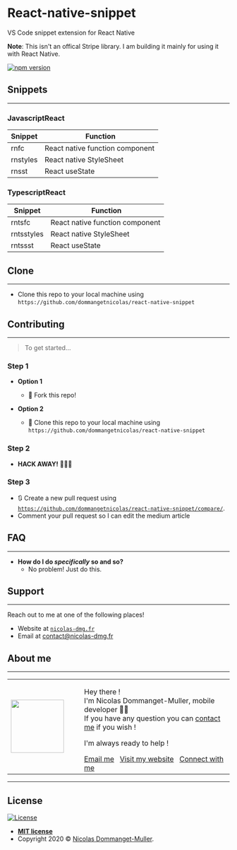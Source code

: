 # React-native-snippet

VS Code snippet extension for React Native

**Note**: This isn't an offical Stripe library. I am building it mainly for using it with React Native.

[![npm version](https://img.shields.io/visual-studio-marketplace/v/dommangetnicolas.react-native-snippet)](https://marketplace.visualstudio.com/items?itemName=dommangetnicolas.react-native-snippet)

## Snippets
---

### JavascriptReact

| **Snippet** | **Function**                    |
|-------------|---------------------------------|
| rnfc        | React native function component |
| rnstyles    | React native StyleSheet         |
| rnsst       | React useState                  |

### TypescriptReact

| **Snippet**   | **Function**                    |
|---------------|---------------------------------|
| rntsfc        | React native function component |
| rntsstyles    | React native StyleSheet         |
| rntssst       | React useState                  |

## Clone
---

- Clone this repo to your local machine using `https://github.com/dommangetnicolas/react-native-snippet`

## Contributing
---

> To get started...

### Step 1

- **Option 1**

  - 🍴 Fork this repo!

- **Option 2**
  - 👯 Clone this repo to your local machine using `https://github.com/dommangetnicolas/react-native-snippet`

### Step 2

- **HACK AWAY!** 🔨🔨🔨

### Step 3

- 🔃 Create a new pull request using <a href="https://github.com/dommangetnicolas/react-native-snippet/compare/" rel="noopener noreferrer" target="_blank">`https://github.com/dommangetnicolas/react-native-snippet/compare/`</a>.
- Comment your pull request so I can edit the medium article

## FAQ
---

- **How do I do _specifically_ so and so?**
  - No problem! Just do this.

## Support
---

Reach out to me at one of the following places!

- Website at <a href="https://nicolas-dmg.fr/" rel="noopener noreferrer" target="_blank">`nicolas-dmg.fr`</a>
- Email at <a href="mailto:contact@nicolas-dmg.fr?subject=Hey! Are you available?">contact@nicolas-dmg.fr</a>

## About me
---

<table style="border: none;">
  <tr>
    <td>
      <div style="width: 120px;">
        <img width="120" src="https://avatars1.githubusercontent.com/u/46563166?s=460&u=8d851cf38c28b0f78cbacdccaa9f332e73687f52&v=4"/>
    </div>
    </td>
    <td>
      <div style="margin-left: 30px;">
        <p>Hey there !</br>
        I'm Nicolas Dommanget-Muller, mobile developer 👨‍💻</br>
        If you have any question you can <a href="https://www.linkedin.com/in/nicolas-dommanget-muller/">contact me</a> if you wish !</p>
        <p>I'm always ready to help !</p>
        <a href="mailto:contact@nicolas-dmg.fr?subject=Hey! Are you available?">Email me</a>
        &nbsp;
        <a href="https://nicolas-dmg.fr/" rel="noopener noreferrer" target="_blank">Visit my website</a>
        &nbsp;
        <a href="https://www.linkedin.com/in/nicolas-dommanget-muller/" rel="noopener noreferrer" target="_blank">Connect with me</a>
    </div>
    </td>
  </tr>
</table>

---
## License

[![License](http://img.shields.io/:license-mit-blue.svg?style=flat-square)](http://badges.mit-license.org)

- **[MIT license](http://opensource.org/licenses/mit-license.php)**
- Copyright 2020 © <a href="https://nicolas-dmg.fr/" target="_blank">Nicolas Dommanget-Muller</a>.